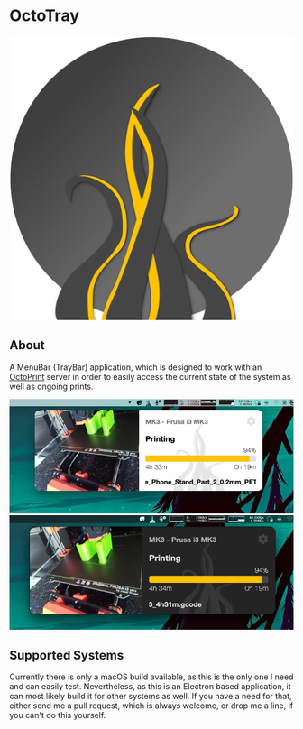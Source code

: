 # OctoTray

<p align="center">
    <img alt="Logo" src="Resources/icon.png" width="512px" />
</p>

## About

A MenuBar (TrayBar) application, which is designed to work with an
[OctoPrint](https://octoprint.org/) server in order to easily access the
current state of the system as well as ongoing prints.


<img alt="Screenshot of Light Mode" src="Resources/Screenshot-LightMode.png" width="640px" />
<img alt="Screenshot of Dark Mode" src="Resources/Screenshot-DarkMode.png" width="640px" />


## Supported Systems

Currently there is only a macOS build available, as this is the only one I need
and can easily test. Nevertheless, as this is an Electron based application,
it can most likely build it for other systems as well. If you have a need for
that, either send me a pull request, which is always welcome, or drop me
a line, if you can't do this yourself.
